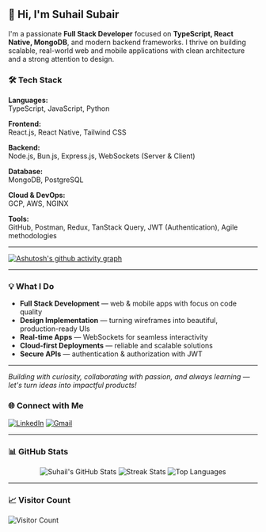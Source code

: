 ## 👋 Hi, I'm Suhail Subair

I'm a passionate **Full Stack Developer** focused on **TypeScript, React Native, MongoDB**, and modern backend frameworks. I thrive on building scalable, real-world web and mobile applications with clean architecture and a strong attention to design.

### 🛠️ Tech Stack

**Languages:**  
TypeScript, JavaScript, Python

**Frontend:**  
React.js, React Native, Tailwind CSS  

**Backend:**  
Node.js, Bun.js, Express.js, WebSockets (Server & Client)

**Database:**  
MongoDB, PostgreSQL

**Cloud & DevOps:**  
GCP, AWS, NGINX

**Tools:**  
GitHub, Postman, Redux, TanStack Query, JWT (Authentication), Agile methodologies

---


[![Ashutosh's github activity graph](https://github-readme-activity-graph.vercel.app/graph?username=Suhailsubair007&bg_color=000000&color=ffffff&line=ffffff&point=00ff04&area=true&hide_border=true)](https://github.com/ashutosh00710/github-readme-activity-graph)

---

### 💡 What I Do

- **Full Stack Development** — web & mobile apps with focus on code quality  
- **Design Implementation** — turning wireframes into beautiful, production-ready UIs  
- **Real-time Apps** — WebSockets for seamless interactivity  
- **Cloud-first Deployments** — reliable and scalable solutions  
- **Secure APIs** — authentication & authorization with JWT

---

*Building with curiosity, collaborating with passion, and always learning — let's turn ideas into impactful products!*



### 🌐 Connect with Me
[![LinkedIn](https://img.shields.io/badge/LinkedIn-%230077B5.svg?style=flat&logo=linkedin&logoColor=white)](https://www.linkedin.com/in/suhail-subair/) 
[![Gmail](https://img.shields.io/badge/Email-D14836?style=flat&logo=gmail&logoColor=white)](mailto:suhailsubair04@gmail.com)

---

### 📊 GitHub Stats

<div align="center">

![Suhail's GitHub Stats](https://github-readme-stats.vercel.app/api?username=Suhailsubair007&theme=dark&hide_border=false&include_all_commits=true&count_private=true)
![Streak Stats](https://nirzak-streak-stats.vercel.app/?user=Suhailsubair007&theme=dark&hide_border=false)
![Top Languages](https://github-readme-stats.vercel.app/api/top-langs/?username=Suhailsubair007&theme=dark&hide_border=false&layout=compact&count_private=true)

</div>

---


### 📈 Visitor Count
![Visitor Count](https://profile-counter.glitch.me/{Suhailsubair007}/count.svg)


